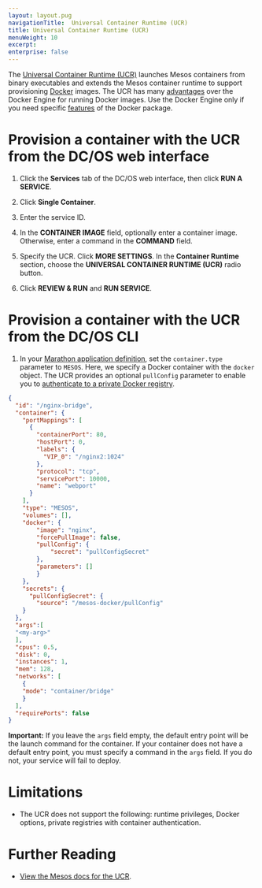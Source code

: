 ```yaml
---
layout: layout.pug
navigationTitle:  Universal Container Runtime (UCR)
title: Universal Container Runtime (UCR)
menuWeight: 10
excerpt:
enterprise: false
---
```


<!-- This source repo for this topic is https://github.com/dcos/dcos-docs -->


The [Universal Container Runtime (UCR)](http://mesos.apache.org/documentation/latest/container-image) launches Mesos containers from binary executables and extends the Mesos container runtime to support provisioning [Docker](https://docker.com/) images. The UCR has many [advantages](/1.11/deploying-services/containerizers/) over the Docker Engine for running Docker images.  Use the Docker Engine only if you need specific [features](/1.11/deploying-services/containerizers/#container-runtime-features) of the Docker package.

# Provision a container with the UCR from the DC/OS web interface

1. Click the **Services** tab of the DC/OS web interface, then click **RUN A SERVICE**.

1. Click **Single Container**.

1. Enter the service ID.

1. In the **CONTAINER IMAGE** field, optionally enter a container image. Otherwise, enter a command in the **COMMAND** field.

1. Specify the UCR. Click **MORE SETTINGS**. In the **Container Runtime** section, choose the **UNIVERSAL CONTAINER RUNTIME (UCR)** radio button.

1. Click **REVIEW & RUN** and **RUN SERVICE**.


# Provision a container with the UCR from the DC/OS CLI

1. In your [Marathon application definition](/1.11/deploying-services/creating-services/#deploying-a-simple-docker-based-application-with-the-rest-api), set the `container.type` parameter to `MESOS`. Here, we specify a Docker container with the `docker` object. The UCR provides an optional `pullConfig` parameter to enable you to [authenticate to a private Docker registry](/1.11/deploying-services/private-docker-registry/).

```json
{
  "id": "/nginx-bridge",
  "container": {
    "portMappings": [
      {
        "containerPort": 80,
        "hostPort": 0,
        "labels": {
          "VIP_0": "/nginx2:1024"
        },
        "protocol": "tcp",
        "servicePort": 10000,
        "name": "webport"
      }
    ],
    "type": "MESOS",
    "volumes": [],
    "docker": {
        "image": "nginx",
        "forcePullImage": false,
        "pullConfig": {
            "secret": "pullConfigSecret"
        },
        "parameters": []
        }
    },
    "secrets": {
      "pullConfigSecret": {
        "source": "/mesos-docker/pullConfig"
    }
  },
  "args":[
  "<my-arg>"
  ],
  "cpus": 0.5,
  "disk": 0,
  "instances": 1,
  "mem": 128,
  "networks": [
    {
    "mode": "container/bridge"
    }
  ],
  "requirePorts": false
}
```

**Important:** If you leave the `args` field empty, the default entry point will be the launch command for the container. If your container does not have a default entry point, you must specify a command in the `args` field. If you do not, your service will fail to deploy.

# Limitations
- The UCR does not support the following: runtime privileges, Docker options, private registries with container authentication.

# Further Reading
- [View the Mesos docs for the UCR](http://mesos.apache.org/documentation/latest/container-image/).
